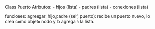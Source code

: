 

Class Puerto
    Atributos:
        - hijos (lista)
        - padres (lista)
        - conexiones (lista)

  funciones:
        agreegar_hijo,padre (self, puerto): recibe un puerto nuevo, lo crea como objeto nodo y lo agrega a la lista.

